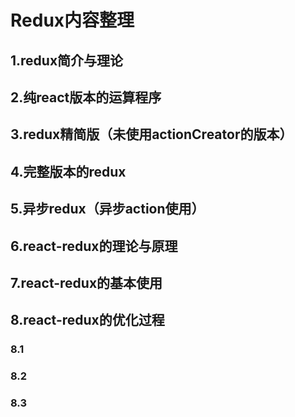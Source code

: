 # Redux内容整理

## 1.redux简介与理论

## 2.纯react版本的运算程序

## 3.redux精简版（未使用actionCreator的版本）

## 4.完整版本的redux

## 5.异步redux（异步action使用）

## 6.react-redux的理论与原理

## 7.react-redux的基本使用

## 8.react-redux的优化过程

### 8.1

### 8.2

### 8.3